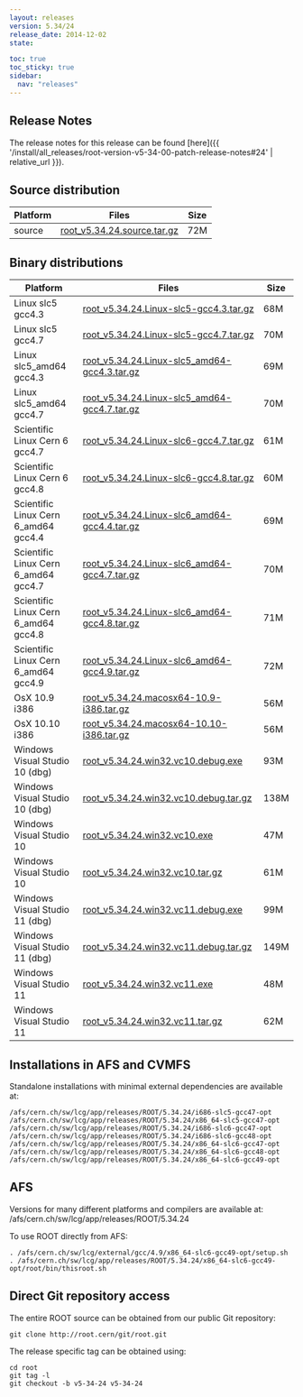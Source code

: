 ```yaml
---
layout: releases
version: 5.34/24
release_date: 2014-12-02
state:

toc: true
toc_sticky: true
sidebar:
  nav: "releases"
---
```



## Release Notes

The release notes for this release can be found [here]({{ '/install/all_releases/root-version-v5-34-00-patch-release-notes#24' | relative_url }}).

## Source distribution

| Platform       | Files | Size |
|-----------|-------|-----|
| source | [root_v5.34.24.source.tar.gz](https://root.cern/download/root_v5.34.24.source.tar.gz) |  72M |


## Binary distributions

| Platform       | Files | Size |
|-----------|-------|-----|
| Linux slc5 gcc4.3 | [root_v5.34.24.Linux-slc5-gcc4.3.tar.gz](https://root.cern/download/root_v5.34.24.Linux-slc5-gcc4.3.tar.gz) |  68M |
| Linux slc5 gcc4.7 | [root_v5.34.24.Linux-slc5-gcc4.7.tar.gz](https://root.cern/download/root_v5.34.24.Linux-slc5-gcc4.7.tar.gz) |  70M |
| Linux slc5_amd64 gcc4.3 | [root_v5.34.24.Linux-slc5_amd64-gcc4.3.tar.gz](https://root.cern/download/root_v5.34.24.Linux-slc5_amd64-gcc4.3.tar.gz) |  69M |
| Linux slc5_amd64 gcc4.7 | [root_v5.34.24.Linux-slc5_amd64-gcc4.7.tar.gz](https://root.cern/download/root_v5.34.24.Linux-slc5_amd64-gcc4.7.tar.gz) |  70M |
| Scientific Linux Cern 6 gcc4.7 | [root_v5.34.24.Linux-slc6-gcc4.7.tar.gz](https://root.cern/download/root_v5.34.24.Linux-slc6-gcc4.7.tar.gz) |  61M |
| Scientific Linux Cern 6 gcc4.8 | [root_v5.34.24.Linux-slc6-gcc4.8.tar.gz](https://root.cern/download/root_v5.34.24.Linux-slc6-gcc4.8.tar.gz) |  60M |
| Scientific Linux Cern 6_amd64 gcc4.4 | [root_v5.34.24.Linux-slc6_amd64-gcc4.4.tar.gz](https://root.cern/download/root_v5.34.24.Linux-slc6_amd64-gcc4.4.tar.gz) |  69M |
| Scientific Linux Cern 6_amd64 gcc4.7 | [root_v5.34.24.Linux-slc6_amd64-gcc4.7.tar.gz](https://root.cern/download/root_v5.34.24.Linux-slc6_amd64-gcc4.7.tar.gz) |  70M |
| Scientific Linux Cern 6_amd64 gcc4.8 | [root_v5.34.24.Linux-slc6_amd64-gcc4.8.tar.gz](https://root.cern/download/root_v5.34.24.Linux-slc6_amd64-gcc4.8.tar.gz) |  71M |
| Scientific Linux Cern 6_amd64 gcc4.9 | [root_v5.34.24.Linux-slc6_amd64-gcc4.9.tar.gz](https://root.cern/download/root_v5.34.24.Linux-slc6_amd64-gcc4.9.tar.gz) |  72M |
| OsX 10.9 i386 | [root_v5.34.24.macosx64-10.9-i386.tar.gz](https://root.cern/download/root_v5.34.24.macosx64-10.9-i386.tar.gz) |  56M |
| OsX 10.10 i386 | [root_v5.34.24.macosx64-10.10-i386.tar.gz](https://root.cern/download/root_v5.34.24.macosx64-10.10-i386.tar.gz) |  56M |
| Windows Visual Studio 10 (dbg) | [root_v5.34.24.win32.vc10.debug.exe](https://root.cern/download/root_v5.34.24.win32.vc10.debug.exe) |  93M |
| Windows Visual Studio 10 (dbg) | [root_v5.34.24.win32.vc10.debug.tar.gz](https://root.cern/download/root_v5.34.24.win32.vc10.debug.tar.gz) | 138M |
| Windows Visual Studio 10 | [root_v5.34.24.win32.vc10.exe](https://root.cern/download/root_v5.34.24.win32.vc10.exe) |  47M |
| Windows Visual Studio 10 | [root_v5.34.24.win32.vc10.tar.gz](https://root.cern/download/root_v5.34.24.win32.vc10.tar.gz) |  61M |
| Windows Visual Studio 11 (dbg) | [root_v5.34.24.win32.vc11.debug.exe](https://root.cern/download/root_v5.34.24.win32.vc11.debug.exe) |  99M |
| Windows Visual Studio 11 (dbg) | [root_v5.34.24.win32.vc11.debug.tar.gz](https://root.cern/download/root_v5.34.24.win32.vc11.debug.tar.gz) | 149M |
| Windows Visual Studio 11 | [root_v5.34.24.win32.vc11.exe](https://root.cern/download/root_v5.34.24.win32.vc11.exe) |  48M |
| Windows Visual Studio 11 | [root_v5.34.24.win32.vc11.tar.gz](https://root.cern/download/root_v5.34.24.win32.vc11.tar.gz) |  62M |



## Installations in AFS and CVMFS
Standalone installations with minimal external dependencies are available at:
~~~
/afs/cern.ch/sw/lcg/app/releases/ROOT/5.34.24/i686-slc5-gcc47-opt
/afs/cern.ch/sw/lcg/app/releases/ROOT/5.34.24/x86_64-slc5-gcc47-opt
/afs/cern.ch/sw/lcg/app/releases/ROOT/5.34.24/i686-slc6-gcc47-opt
/afs/cern.ch/sw/lcg/app/releases/ROOT/5.34.24/i686-slc6-gcc48-opt
/afs/cern.ch/sw/lcg/app/releases/ROOT/5.34.24/x86_64-slc6-gcc47-opt
/afs/cern.ch/sw/lcg/app/releases/ROOT/5.34.24/x86_64-slc6-gcc48-opt
/afs/cern.ch/sw/lcg/app/releases/ROOT/5.34.24/x86_64-slc6-gcc49-opt
~~~

## AFS
Versions for many different platforms and compilers are available at:
/afs/cern.ch/sw/lcg/app/releases/ROOT/5.34.24

To use ROOT directly from AFS:
~~~
. /afs/cern.ch/sw/lcg/external/gcc/4.9/x86_64-slc6-gcc49-opt/setup.sh
. /afs/cern.ch/sw/lcg/app/releases/ROOT/5.34.24/x86_64-slc6-gcc49-opt/root/bin/thisroot.sh
~~~

## Direct Git repository access
The entire ROOT source can be obtained from our public Git repository:

~~~
git clone http://root.cern/git/root.git
~~~
The release specific tag can be obtained using:
~~~
cd root
git tag -l
git checkout -b v5-34-24 v5-34-24
~~~

